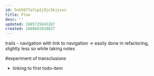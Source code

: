 ```yaml
---
id: 5nh5877a7cp2j9jc5kjivvs
title: Flow
desc: ''
updated: 1685725645287
created: 1680602028027
---
```


trails - navigation with link to navigation
-> easily done in refactoring, slightly less so while taking notes

#experiment of transclusions
- linking to first todo-item
